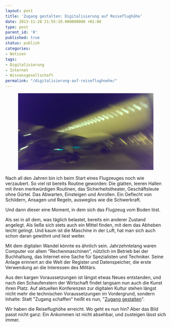 ```yaml
---
layout: post
title: 'Zugang gestalten: Digitalisierung auf Reiseflughöhe'
date: 2013-11-28 21:55:19.000000000 +01:00
type: post
parent_id: '0'
published: true
status: publish
categories:
- Notizen
tags:
- Digitalisierung
- Internet
- Wissensgesellschaft
permalink: "/digitalisierung-auf-reiseflughoehe/"
---
```

<figure>
	<img src="/assets/img/flugzeug_fuzzy.jpg" />
</figure>

<p>
				Nach all den Jahren bin ich beim Start eines Flugzeuges noch wie verzaubert. So viel ist bereits Routine geworden: Die glatten, leeren Hallen mit ihren merkwürdigen Routinen, das Sicherheitstheater, Geschäftsleute ohne Gürtel. Das Abwarten, Einsteigen und Anrollen. Ein Geflecht von Schildern, Ansagen und Regeln, ausweglos wie die Schwerkraft.</p>
<p>Und dann dieser eine Moment, in dem sich das Flugzeug vom Boden löst.<!-- more --></p>
<p>Als sei in all dem, was täglich belastet, bereits ein anderer Zustand angelegt. Als ließe sich stets auch ein Mittel finden, mit dem das Abheben leicht gelingt. Und kaum ist die Maschine in der Luft, hat man sich auch schon daran gewöhnt und liest weiter.</p>
<p>Mit dem digitalen Wandel könnte es ähnlich sein. Jahrzehntelang waren Computer vor allem "Rechenmaschinen", nützlich im Betrieb bei der Buchhaltung, das Internet eine Sache für Spezialisten und Techniker. Seine Anlage erinnert an die Welt der Register und Datenspeicher, die erste Verwendung an die Interessen des Militärs.</p>
<p>Aus den kargen Voraussetzungen ist längst etwas Neues entstanden, und nach den Schaufenstern der Wirtschaft findet langsam nun auch die Kunst ihren Platz. Auf aktuellen Konferenzen zur digitalen Kultur stehen längst nicht mehr die technischen Voraussetzungen im Vordergrund, sondern Inhalte: Statt "Zugang schaffen" heißt es nun, "<a href="http://www.zugang-gestalten.org">Zugang gestalten</a>".</p>
<p>Wir haben die Reiseflughöhe erreicht. Wo geht es nun hin? Aber das Bild passt nicht ganz: Ein Ankommen ist nicht absehbar, und zusteigen lässt sich immer.		</p>
